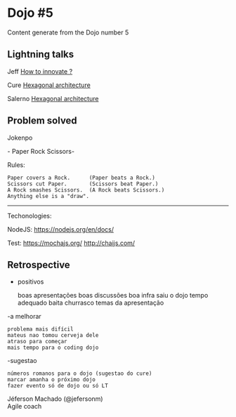 <h1>Dojo #5</h1>

<p>Content generate from the Dojo number 5</p>

<h2>Lightning talks</h2>

<p>Jeff <a href="http://www.slideshare.net/jefersonm/how-to-innovate-53596305">How to innovate ?</a></p>
<p>Cure <a href="http://www.slideshare.net/marcelocure/hexagonal-architecture">Hexagonal architecture</a></p>
<p>Salerno <a href="http://www.slideshare.net/salerno1/v8-google">Hexagonal architecture</a></p>


<h2>Problem solved</h2>

<p>Jokenpo</p>

<p>- Paper Rock Scissors- 

Rules:

	Paper covers a Rock.      (Paper beats a Rock.)
	Scissors cut Paper.       (Scissors beat Paper.)
	A Rock smashes Scissors.  (A Rock beats Scissors.)
	Anything else is a "draw".


------


Techonologies:

NodeJS:
	https://nodejs.org/en/docs/

Test:
	https://mochajs.org/
	http://chaijs.com/

</p>

<h2>Retrospective</h2>


- positivos

	boas apresentações
	boas discussões
	boa infra
	saiu o dojo
	tempo adequado
	baita churrasco
	temas da apresentação

-a melhorar

	problema mais difícil
	mateus nao tomou cerveja dele
	atraso para começar
	mais tempo para o coding dojo

-sugestao

	números romanos para o dojo (sugestao do cure)
	marcar amanha o próximo dojo
	fazer evento só de dojo ou só LT


Jéferson Machado (@jefersonm) <br>
Agile coach</p> <br>
